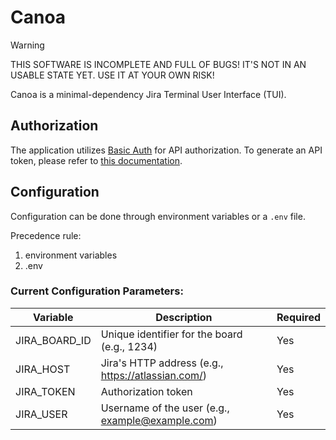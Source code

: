# Canoa

> [!WARNING]
> THIS SOFTWARE IS INCOMPLETE AND FULL OF BUGS! IT'S NOT IN AN USABLE STATE YET. 
> USE IT AT YOUR OWN RISK!

Canoa is a minimal-dependency Jira Terminal User Interface (TUI).

## Authorization

The application utilizes [Basic Auth](https://developer.atlassian.com/cloud/jira/platform/basic-auth-for-rest-apis/)
for API authorization. To generate an API token, please refer to [this documentation](https://support.atlassian.com/atlassian-account/docs/manage-api-tokens-for-your-atlassian-account/).

## Configuration

Configuration can be done through environment variables or a `.env` file. 

Precedence rule:

1. environment variables
2. .env

### Current Configuration Parameters:

| Variable       | Description                                           | Required |
| -------------- | ----------------------------------------------------- | -------- |
| JIRA_BOARD_ID  | Unique identifier for the board (e.g., 1234)          | Yes      |
| JIRA_HOST      | Jira's HTTP address (e.g., https://atlassian.com/)    | Yes      |
| JIRA_TOKEN     | Authorization token                                   | Yes      |
| JIRA_USER      | Username of the user (e.g., example@example.com)      | Yes      |
